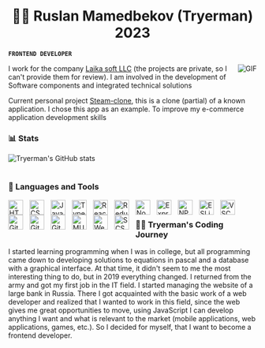 <div align="center"><h1>👨‍💻 Ruslan Mamedbekov (Tryerman) 2023</h1></div>

**`FRONTEND DEVELOPER`**

<!-- <span><img src="https://media.tenor.com/E5-zDDsvQx8AAAAC/billy-butcher-tea.gif" /> -->

<!-- ![Alt Text]() -->
 <img align="right" alt="GIF" src="https://github.com/Tryerman/tryerman/blob/main/billy-butcher-tea.gif">

<div>
 <p width="100px">
  I work for the company <a href="http://lk-soft.ru/">Laika soft LLC</a> (the projects are private, so I can't provide them for review). I am involved in the   development of Software components and integrated technical solutions
 </p>
 <p width="100px">
  Current personal project <a href="https://github.com/Tryerman/steam-clone">Steam-clone</a>, this is a clone (partial) of a known application. I chose this app as an example. To improve my e-commerce application development skills
 </p>
</div>

### 📊 Stats

![Tryerman's GitHub stats](https://github-readme-stats.vercel.app/api?username=tryerman&show_icons=true&theme=gruvbox)

<!-- ![GitHub Streak](https://streak-stats.demolab.com?user=tryerman&theme=gruvbox&border_radius=4.5) -->

#

### 🧰 Languages and Tools

<img align="left" alt="HTML" width="30px" style="padding-right:10px;" src="https://cdn.jsdelivr.net/gh/devicons/devicon/icons/html5/html5-plain.svg" />
<img align="left" alt="CSS" width="30px" style="padding-right:10px;" src="https://cdn.jsdelivr.net/gh/devicons/devicon/icons/css3/css3-plain.svg" />
<img align="left" alt="JavaScript" width="30px" style="padding-right:10px;" src="https://cdn.jsdelivr.net/gh/devicons/devicon/icons/javascript/javascript-plain.svg" />
<img align="left" alt="TypeScript" width="30px" style="padding-right:10px;" src="https://cdn.jsdelivr.net/gh/devicons/devicon/icons/typescript/typescript-original.svg" />
<img align="left" alt="ReactJS" width="30px" style="padding-right:10px;" src="https://cdn.jsdelivr.net/gh/devicons/devicon/icons/react/react-original-wordmark.svg" />
<img align="left" alt="Redux" width="30px" style="padding-right:10px;" src="https://cdn.jsdelivr.net/gh/devicons/devicon/icons/redux/redux-original.svg" />
<img align="left" alt="NodeJS" width="30px" style="padding-right:10px;" src="https://cdn.jsdelivr.net/gh/devicons/devicon/icons/nodejs/nodejs-original-wordmark.svg" />
<img align="left" alt="Express" width="30px" style="padding-right:10px;" src="https://cdn.jsdelivr.net/gh/devicons/devicon/icons/express/express-original-wordmark.svg" />
<img align="left" alt="NPM" width="30px" style="padding-right:10px;" src="https://cdn.jsdelivr.net/gh/devicons/devicon/icons/npm/npm-original-wordmark.svg" />
<img align="left" alt="ESLint" width="30px" style="padding-right:10px;" src="https://cdn.jsdelivr.net/gh/devicons/devicon/icons/eslint/eslint-original-wordmark.svg" />
<img align="left" alt="VSCode" width="30px" style="padding-right:10px;" src="https://cdn.jsdelivr.net/gh/devicons/devicon/icons/vscode/vscode-original-wordmark.svg" />
<img align="left" alt="Git" width="30px" style="padding-right:10px;" src="https://cdn.jsdelivr.net/gh/devicons/devicon/icons/git/git-original-wordmark.svg" />
<img align="left" alt="GitHub" width="30px" style="padding-right:10px;" src="https://cdn.jsdelivr.net/gh/devicons/devicon/icons/github/github-original-wordmark.svg" />
<img align="left" alt="GitLab" width="30px" style="padding-right:10px;" src="https://cdn.jsdelivr.net/gh/devicons/devicon/icons/gitlab/gitlab-original-wordmark.svg" />
<img align="left" alt="MUI" width="30px" style="padding-right:10px;" src="https://cdn.jsdelivr.net/gh/devicons/devicon/icons/materialui/materialui-original.svg" />
<img align="left" alt="Webpack" width="30px" style="padding-right:10px;" src="https://cdn.jsdelivr.net/gh/devicons/devicon/icons/webpack/webpack-original.svg" />
<img align="left" alt="SCSS" width="30px" style="padding-right:10px;" src="https://cdn.jsdelivr.net/gh/devicons/devicon/icons/sass/sass-original.svg" />
<br />

<h3>👨‍💻 Tryerman's Coding Journey</h3>
   I started learning programming when I was in college, but all programming came down to developing solutions to equations in pascal and a database with a graphical interface. At that time, it didn't seem to me the most interesting thing to do, but in 2019 everything changed. I returned from the army and got my first job in the IT field. I started managing the website of a large bank in Russia. There I got acquainted with the basic work of a web developer and realized that I wanted to work in this field, since the web gives me great opportunities to move, using JavaScript I can develop anything I want and what is relevant to the market (mobile applications, web applications, games, etc.). So I decided for myself, that I want to become a frontend developer.

[telegram]: https://t.me/tryerm4n
